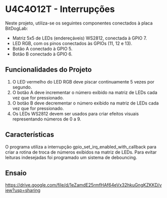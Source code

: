# U4C4O12T - Interrupções
Neste projeto, utiliza-se os seguintes componentes conectados à placa BitDogLab:
- Matriz 5x5 de LEDs (endereçáveis) WS2812, conectada à GPIO 7.
- LED RGB, com os pinos conectados às GPIOs (11, 12 e 13).
- Botão A conectado à GPIO 5.
- Botão B conectado à GPIO 6.

## Funcionalidades do Projeto
1. O LED vermelho do LED RGB deve piscar continuamente 5 vezes por segundo.
2. O botão A deve incrementar o número exibido na matriz de LEDs cada vez que for pressionado.
3. O botão B deve decrementar o número exibido na matriz de LEDs cada vez que for pressionado.
4. Os LEDs WS2812 devem ser usados para criar efeitos visuais representando números de 0 a 9.

## Características

O programa utiliza a interrupção gpio_set_irq_enabled_with_callback para criar a rotina de troca de números exibidos na matriz de LEDs.
Para evitar leituras indesejadas foi programado um sistema de debouncing.

## Ensaio
https://drive.google.com/file/d/1eZamdE25rmfHAf64eVx32hkuGngKZKKD/view?usp=sharing